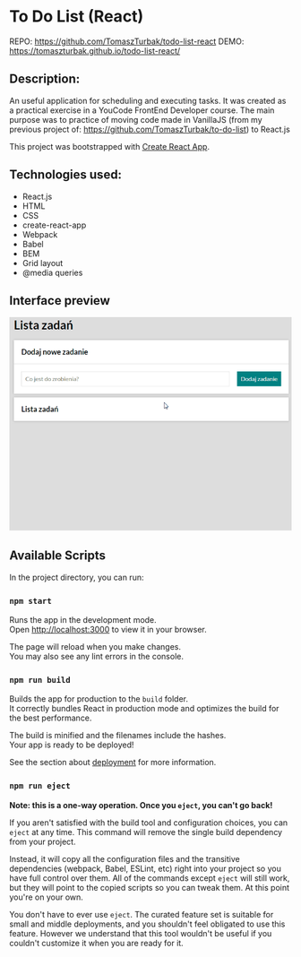 # To Do List (React)

REPO: https://github.com/TomaszTurbak/todo-list-react
DEMO: https://tomaszturbak.github.io/todo-list-react/

## Description:
An useful application for scheduling and executing tasks. It was created as a practical exercise in a YouCode FrontEnd Developer course. The main purpose was to practice of moving code made in VanillaJS (from my previous project of: https://github.com/TomaszTurbak/to-do-list) to React.js

This project was bootstrapped with [Create React App](https://github.com/facebook/create-react-app).

## Technologies used:

- React.js
- HTML
- CSS
- create-react-app
- Webpack
- Babel
- BEM
- Grid layout
- @media queries


## Interface preview

![preview](https://github.com/TomaszTurbak/to-do-list/blob/master/images/preview.gif?raw=true)

## Available Scripts

In the project directory, you can run:

### `npm start`

Runs the app in the development mode.\
Open [http://localhost:3000](http://localhost:3000) to view it in your browser.

The page will reload when you make changes.\
You may also see any lint errors in the console.

### `npm run build`

Builds the app for production to the `build` folder.\
It correctly bundles React in production mode and optimizes the build for the best performance.

The build is minified and the filenames include the hashes.\
Your app is ready to be deployed!

See the section about [deployment](https://facebook.github.io/create-react-app/docs/deployment) for more information.

### `npm run eject`

**Note: this is a one-way operation. Once you `eject`, you can't go back!**

If you aren't satisfied with the build tool and configuration choices, you can `eject` at any time. This command will remove the single build dependency from your project.

Instead, it will copy all the configuration files and the transitive dependencies (webpack, Babel, ESLint, etc) right into your project so you have full control over them. All of the commands except `eject` will still work, but they will point to the copied scripts so you can tweak them. At this point you're on your own.

You don't have to ever use `eject`. The curated feature set is suitable for small and middle deployments, and you shouldn't feel obligated to use this feature. However we understand that this tool wouldn't be useful if you couldn't customize it when you are ready for it.